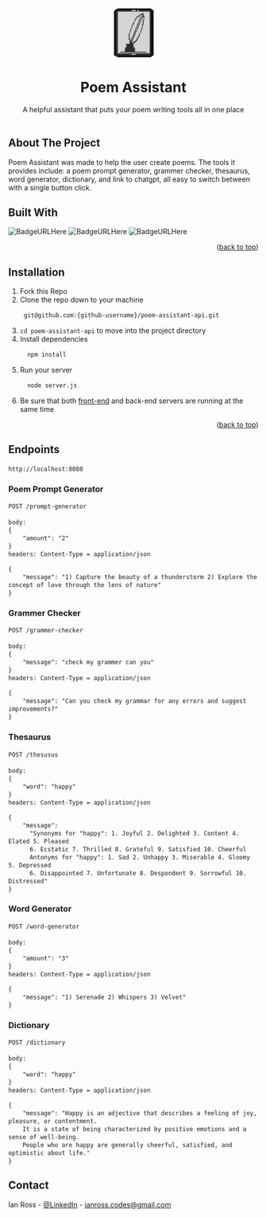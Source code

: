 <a name="readme-top"></a>


<!-- PROJECT LOGO -->
<br />
<div align="center">
  <img src="./logo.png" alat="Logo" width="20%" height="20%" >
  <h1 align="center">Poem Assistant</h1>
  <p align="center">
    A helpful assistant that puts your poem writing tools all in one place
    <br />
    <br />
  </p>
</div>

## About The Project
  Poem Assistant was made to help the user create poems. The tools it provides include: a poem prompt generator, 
  grammer checker, thesaurus, word generator, dictionary, and link to chatgpt, all easy to switch between with a single button click.

## Built With
  ![BadgeURLHere](https://img.shields.io/badge/Node.js-43853D?style=for-the-badge&logo=node.js&logoColor=white)
  ![BadgeURLHere](https://img.shields.io/badge/JavaScript-F7DF1E?style=for-the-badge&logo=javascript&logoColor=black)
  ![BadgeURLHere](https://img.shields.io/badge/json-5E5C5C?style=for-the-badge&logo=json&logoColor=white)

  <p align="right">(<a href="#readme-top">back to top</a>)</p>
  
## Installation

1. Fork this Repo
2. Clone the repo down to your machine
   ```sh
    git@github.com:{github-username}/poem-assistant-api.git 
   ```
3. `cd poem-assistant-api` to move into the project directory
4. Install dependencies
   ```sh
     npm install
   ```
5. Run your server
   ```sh
     node server.js
   ```
6. Be sure that both <a href="https://github.com/ross-ian28/poem-assistant-ui">front-end</a> and back-end servers are running at the same time

<p align="right">(<a href="#readme-top">back to top</a>)</p>



## Endpoints
```
http://localhost:8080
```
### Poem Prompt Generator
```
POST /prompt-generator

body: 
{
    "amount": "2"
}
headers: Content-Type = application/json
```
```
{
    "message": "1) Capture the beauty of a thunderstorm 2) Explore the concept of love through the lens of nature"
}
```
### Grammer Checker
```
POST /grammer-checker

body: 
{
    "message": "check my grammer can you"
}
headers: Content-Type = application/json
```
```
{
    "message": "Can you check my grammar for any errors and suggest improvements?"
}
```
### Thesaurus
```
POST /thesusus

body: 
{
    "word": "happy"
}
headers: Content-Type = application/json
```
```
{
    "message":
      "Synonyms for "happy": 1. Joyful 2. Delighted 3. Content 4. Elated 5. Pleased
      6. Ecstatic 7. Thrilled 8. Grateful 9. Satisfied 10. Cheerful
      Antonyms for "happy": 1. Sad 2. Unhappy 3. Miserable 4. Gloomy 5. Depressed
      6. Disappointed 7. Unfortunate 8. Despondent 9. Sorrowful 10. Distressed"
}
```
### Word Generator
```
POST /word-generator

body: 
{
    "amount": "3"
}
headers: Content-Type = application/json
```
```
{
    "message": "1) Serenade 2) Whispers 3) Velvet"
}
```
### Dictionary
```
POST /dictionary

body: 
{
    "word": "happy"
}
headers: Content-Type = application/json
```
```
{
    "message": "Happy is an adjective that describes a feeling of joy, pleasure, or contentment.
    It is a state of being characterized by positive emotions and a sense of well-being.
    People who are happy are generally cheerful, satisfied, and optimistic about life."
}
```
## Contact

Ian Ross - [@LinkedIn](https://github.com/ross-ian28) - ianross.codes@gmail.com
